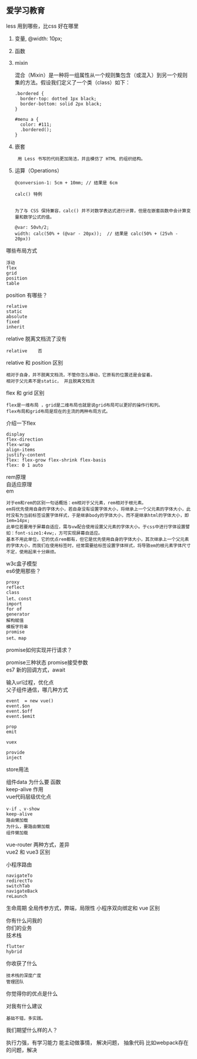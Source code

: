 ## 爱学习教育

less 用到哪些，比css 好在哪里		
	
1. 变量, @width: 10px;
2. 函数

3. mixin		
	
	混合（Mixin）是一种将一组属性从一个规则集包含（或混入）到另一个规则集的方法。假设我们定义了一个类（class）如下：
	
	```
	.bordered {
	  border-top: dotted 1px black;
	  border-bottom: solid 2px black;
	}
	
	#menu a {
	  color: #111;
	  .bordered();
	}
	```
4. 嵌套
	
		用 Less 书写的代码更加简洁，并且模仿了 HTML 的组织结构。
5. 	运算（Operations）
	
		@conversion-1: 5cm + 10mm; // 结果是 6cm
		
		calc() 特例


		为了与 CSS 保持兼容，calc() 并不对数学表达式进行计算，但是在嵌套函数中会计算变量和数学公式的值。
		
		@var: 50vh/2;
		width: calc(50% + (@var - 20px));  // 结果是 calc(50% + (25vh - 20px))
	
	
哪些布局方式		

	浮动
	flex
	grid
	position
	table

position 有哪些？
	
	relative
	static
	absolute
	fixed
	inherit
		
relative 脱离文档流了没有
	
	relative	否
relative 和 position 区别
	
	相对于自身，并不脱离文档流，不管你怎么移动，它原有的位置还是会留着。
	相对于父元素不是static， 并且脱离文档流
flex 和 grid 区别	
	
	flex是一维布局 ，grid是二维布局也就是说grid布局可以更好的操作行和列。
	flex布局和grid布局是现在的主流的两种布局方式。
介绍一下flex
	
	display
	flex-direction
	flex-wrap
	align-items
	justify-content
	flex: flex-grow flex-shrink flex-basis
	flex: 0 1 auto
	
rem原理		
自适应原理		
em		
	
	对于em和rem的区别一句话概括：em相对于父元素，rem相对于根元素。
	em将优先使用自身的字体大小，若自身没有设置字体大小，将继承上一个父元素的字体大小，此时没有为当前标签设置字体样式，于是继承body的字体大小，而不是继承html的字体大小，即1em=14px;
	此单位若要用于屏幕自适应，需与vw配合使用设置父元素的字体大小。于css中进行字体设置譬如：font-size1:4vw;，方可实现屏幕自适应。
	基本不用此单位，它的优点rem都有，但它是优先使用自身的字体大小，其次继承上一个父元素的字体大小，而我们在使用标签时，经常需要给标签设置字体样式，将导致em的根元素字体尺寸不定，使用起来十分麻烦。
	
w3c盒子模型		
es6使用那些？		
	
	proxy
	reflect
	class
	let、const
	import
	for of
	generator
	解构赋值
	模板字符串
	promise
	set、map
	
promise如何实现并行请求？		
	
promise三种状态	
promise接受参数		
es7 
新的回调方式，await


输入url过程，优化点				
父子组件通信，哪几种方式	
	
	event  = new vue()
	event.$on
	event.$off
	event.$emit
	
	prop
	emit
	
	vuex
	
	provide
	inject
			
store用法			

组件data 为什么要 函数			
keep-alive 作用		
vue代码层级优化点		

	v-if 、v-show		
	keep-alive		
	路由懒加载		
	为什么，要路由懒加载		
	组件懒加载		
	
vue-router 两种方式，差异		
vue2 和 vue3 区别		


小程序路由
	
	navigateTo
	redirectTo
	switchTab
	navigateBack
	reLaunch
	
生命周期
全局传参方式，弊端，局限性
小程序双向绑定和 vue 区别




你有什么问我的		
你们的业务		
技术栈		

	flutter
	hybrid
	
你收获了什么	
	
	技术栈的深度广度
	管理团队
		

你觉得你的优点是什么

对我有什么建议	

	基础不错，多实践。




我们期望什么样的人？

执行力强，有学习能力
能主动做事情，
解决问题，
抽象代码
比如webpack存在的问题，解决
